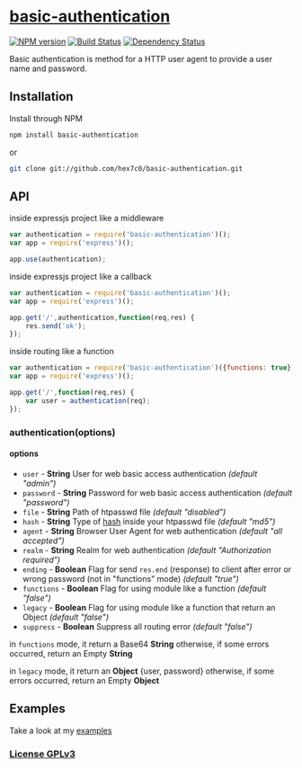 # [basic-authentication](http://supergiovane.tk/#/basic-authentication)

[![NPM version](https://badge.fury.io/js/basic-authentication.svg)](http://badge.fury.io/js/basic-authentication)
[![Build Status](https://travis-ci.org/hex7c0/basic-authentication.svg?branch=master)](https://travis-ci.org/hex7c0/basic-authentication)
[![Dependency Status](https://david-dm.org/hex7c0/basic-authentication/status.svg)](https://david-dm.org/hex7c0/basic-authentication)

Basic authentication is method for a HTTP user agent to provide a user name and password.

## Installation

Install through NPM

```bash
npm install basic-authentication
```
or
```bash
git clone git://github.com/hex7c0/basic-authentication.git
```

## API

inside expressjs project like a middleware
```js
var authentication = require('basic-authentication')();
var app = require('express')();

app.use(authentication);
```

inside expressjs project like a callback
```js
var authentication = require('basic-authentication')();
var app = require('express')();

app.get('/',authentication,function(req,res) {
    res.send('ok');
});
```

inside routing like a function
```js
var authentication = require('basic-authentication')({functions: true});
var app = require('express')();

app.get('/',function(req,res) {
    var user = authentication(req);
});
```

### authentication(options)

#### options

 - `user` - **String** User for web basic access authentication *(default "admin")*
 - `password` - **String** Password for web basic access authentication *(default "password")*
 - `file` - **String** Path of htpasswd file *(default "disabled")*
 - `hash` - **String** Type of [hash](http://nodejs.org/api/crypto.html#crypto_crypto_createhash_algorithm) inside your htpasswd file *(default "md5")*
 - `agent` - **String** Browser User Agent for web authentication *(default "all accepted")*
 - `realm` - **String** Realm for web authentication *(default "Authorization required")*
 - `ending` - **Boolean** Flag for send `res.end` (response) to client after error or wrong password (not in "functions" mode) *(default "true")*
 - `functions` - **Boolean** Flag for using module like a function *(default "false")*
 - `legacy` - **Boolean** Flag for using module like a function that return an Object *(default "false")*
 - `suppress` - **Boolean** Suppress all routing error *(default "false")*

in `functions` mode, it return a Base64 **String** otherwise, if some errors occurred, return an Empty **String**

in `legacy` mode, it return an **Object** {user, password} otherwise, if some errors occurred, return an Empty **Object**

## Examples

Take a look at my [examples](https://github.com/hex7c0/basic-authentication/tree/master/examples)

### [License GPLv3](http://opensource.org/licenses/GPL-3.0)
